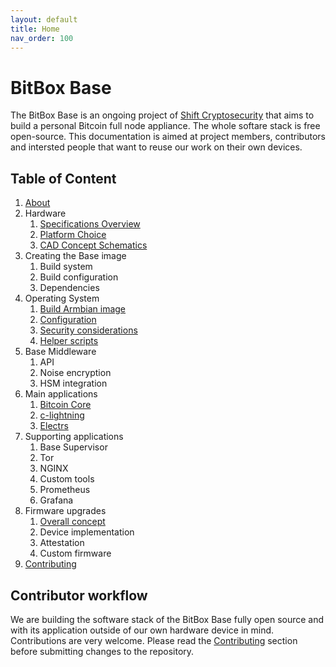 ```yaml
---
layout: default
title: Home
nav_order: 100
---
```

# BitBox Base

The BitBox Base is an ongoing project of [Shift Cryptosecurity](https://shiftcrypto.ch/) that aims to build a personal Bitcoin full node appliance. The whole softare stack is free open-source. This documentation is aimed at project members, contributors and intersted people that want to reuse our work on their own devices.

## Table of Content

1. [About](about.md)
1. Hardware
   1. [Specifications Overview](hw/spec-overview.md)
   1. [Platform Choice](hw/platform-choice.md)
   1. [CAD Concept Schematics](hw/cad-concept-schematics.md)
1. Creating the Base image
   1. Build system
   1. Build configuration
   1. Dependencies
1. Operating System
   1. [Build Armbian image](os/armbian-build.md)
   1. [Configuration](os/configuration.md)
   1. [Security considerations](os/security.md)
   1. [Helper scripts](os/helper-scripts.md)
1. Base Middleware
   1. API
   1. Noise encryption
   1. HSM integration
1. Main applications
   1. [Bitcoin Core](applications/bitcoin-core.md)
   1. [c-lightning](applications/c-lightning.md)
   1. [Electrs](applications/electrs.md)
1. Supporting applications
   1. Base Supervisor
   1. Tor
   1. NGINX
   1. Custom tools
   1. Prometheus
   1. Grafana
1. Firmware upgrades
   1. [Overall concept](upgrade/concept.md)
   1. Device implementation
   1. Attestation
   1. Custom firmware
1. [Contributing](contributing.md)

## Contributor workflow

We are building the software stack of the BitBox Base fully open source and with its application outside of our own hardware device in mind. Contributions are very welcome. Please read the [Contributing](contributing.md) section before submitting changes to the repository.